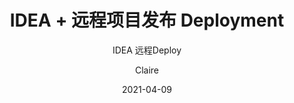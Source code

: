 ---
layout:     post
title:      IDEA + 远程项目发布 Deployment
subtitle:   IDEA 远程Deploy
date:       2021-04-09
author:     Claire
header-img: img/post-bg-github-cup.jpg
catalog: true
tags:
    - IDEA
    - 项目发布
---